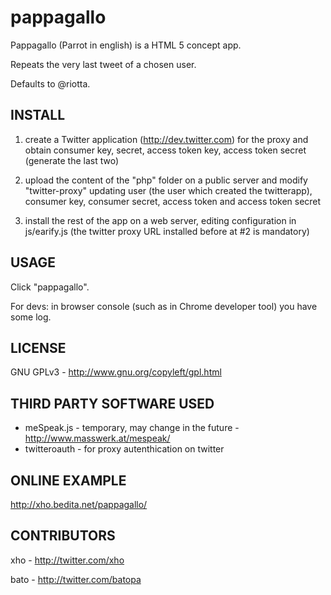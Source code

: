 pappagallo
==========

Pappagallo (Parrot in english) is a HTML 5 concept app.

Repeats the very last tweet of a chosen user.

Defaults to @riotta.



INSTALL
-------

1. create a Twitter application (http://dev.twitter.com) for the proxy and obtain consumer key, secret, access token key, access token secret (generate the last two)

2. upload the content of the "php" folder on a public server and modify "twitter-proxy" updating user (the user which created the twitterapp), consumer key, consumer secret, access token and access token secret

3. install the rest of the app on a web server, editing configuration in js/earify.js (the twitter proxy URL installed before at #2 is mandatory)



USAGE
-----

Click "pappagallo".

For devs: in browser console (such as in Chrome developer tool) you have some log.



LICENSE
-------

GNU GPLv3 - http://www.gnu.org/copyleft/gpl.html



THIRD PARTY SOFTWARE USED
-------------------------

* meSpeak.js - temporary, may change in the future - http://www.masswerk.at/mespeak/
* twitteroauth - for proxy autenthication on twitter



ONLINE EXAMPLE
--------------

http://xho.bedita.net/pappagallo/



CONTRIBUTORS
------------

xho - http://twitter.com/xho

bato - http://twitter.com/batopa

